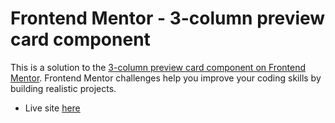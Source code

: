 # Frontend Mentor - 3-column preview card component

This is a solution to the [3-column preview card component on Frontend Mentor](https://www.frontendmentor.io/challenges/3column-preview-card-component-pH92eAR2-/hub). Frontend Mentor challenges help you improve your coding skills by building realistic projects.

- Live site [here](https://beratssert.github.io/Frontend-Mentor-Challanges/3-column-preview-card-component/)
